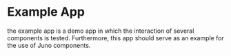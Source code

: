 # Example App

the example app is a demo app in which the interaction of several components is tested. Furthermore, this app should serve as an example for the use of Juno components.

